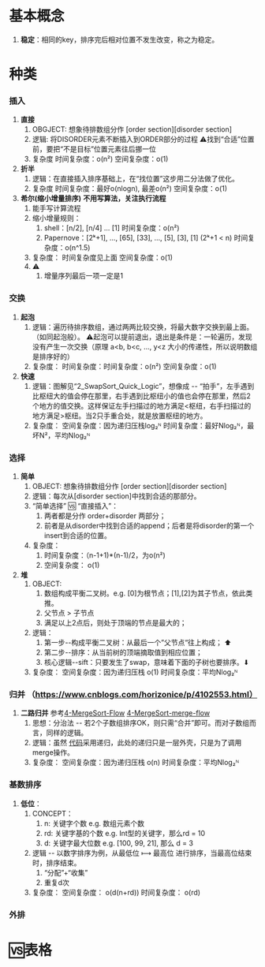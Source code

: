 # 基本概念
1. **稳定**：相同的key，排序完后相对位置不发生改变，称之为稳定。

# 种类
### 插入
   1. **直接**
      1. OBGJECT: 想象待排数组分作 [order section][disorder section]
      2. 逻辑: 将DISORDER元素不断插入到ORDER部分的过程 
            ⚠️找到“合适”位置前，要把“不是目标”位置元素往后挪一位
      3. 复杂度
        时间复杂度：o(n²)
        空间复杂度：o(1)
   2. **折半**
      1. 逻辑：在直接插入排序基础上，在“找位置”这步用二分法做了优化。
      2. 复杂度
        时间复杂度：最好o(nlogn), 最差o(n²)
        空间复杂度：o(1)
   3. **希尔(缩小增量排序)** __不用写算法，关注执行流程__
      1. 能手写计算流程
      2. 缩小增量规则：
         1. shell：[n/2], [n/4] ... [1] 时间复杂度：o(n²)
         2. Papernove：[2ᵏ+1], ..., [65], [33], ..., [5], [3], [1] (2ᵏ+1 < n) 时间复杂度：o(n^1.5)
      3. 复杂度：
        时间复杂度见上面
        空间复杂度：o(1)
      4. ⚠️
         1. 增量序列最后一项一定是1

### 交换
   1. **起泡**
      1. 逻辑：遍历待排序数组，通过两两比较交换，将最大数字交换到最上面。（如同起泡般）。
            ⚠️起泡可以提前退出，退出是条件是：一轮遍历，发现没有产生一次交换（原理 a<b, b<c, ..., y<z 大小的传递性，所以说明数组是排序好的）
      2. 复杂度：
        时间复杂度：时间复杂度：o(n²)
        空间复杂度：o(1)
   2. **快速**
      1. 逻辑：图解见“2_SwapSort_Quick_Logic”，想像成 -- “拍手”，左手遇到比枢纽大的值会停在那里，右手遇到比枢纽小的值也会停在那里，然后2个地方的值交换。这样保证左手扫描过的地方满足<枢纽，右手扫描过的地方满足>枢纽。当2只手重合处，就是放置枢纽的地方。
      2. 复杂度：
        空间复杂度：因为递归压栈log₂ᴺ
        时间复杂度：最好Nlog₂ᴺ，最坏N²，平均Nlog₂ᴺ
        
### 选择
   1. **简单**
      1. OBJECT: 想象待排数组分作 [order section][disorder section]
      2. 逻辑：每次从[disorder section]中找到合适的那部分。
      3. “简单选择” 🆚 “直接插入”：
         1. 两者都是分作 order+disorder 两部分；
         2. 前者是从disorder中找到合适的append；后者是将disorder的第一个insert到合适的位置。
      4. 复杂度：
         1. 时间复杂度：（n-1+1)*(n-1)/2，为o(n²)
         2. 空间复杂度： o(1)
   2. **堆**
      1. OBJECT: 
         1. 数组构成平衡二叉树。e.g. [0]为根节点；[1],[2]为其子节点，依此类推。
         2. 父节点 > 子节点
         3. 满足以上2点后，则处于顶端的节点是最大的；
      2. 逻辑：
         1. 第一步--构成平衡二叉树：从最后一个”父节点“往上构成； ⬆︎
         2. 第二步--排序：从当前树的顶端摘取值到相应位置；
         3. 核心逻辑--sift：只要发生了swap，意味着下面的子树也要排序。⬇︎
      3. 复杂度：
        空间复杂度：因为递归压栈 o(1)
        时间复杂度：平均Nlog₂ᴺ

### 归并 （https://www.cnblogs.com/horizonice/p/4102553.html）
   1. **二路归并** 参考[4-MergeSort-Flow](./4-MergeSort-Flow.png)   [4-MergeSort-merge-flow](./4-MergeSort-merge-flow.png)
      1. 思想：分治法 -- 若2个子数组排序OK，则只需“合并”即可。而对子数组而言，同样的逻辑。
      2. 逻辑：虽然 [代码](./4-MergeSort.c)采用递归，此处的递归只是一层外壳，只是为了调用merge操作。
      3. 复杂度：
        空间复杂度：因为递归压栈 o(n)
        时间复杂度：平均Nlog₂ᴺ

### 基数排序
   1. **低位**：
      1. CONCEPT：
         1. n: 关键字个数 e.g. 数组元素个数
         2. rd: 关键字基的个数 e.g. Int型的关键字，那么rd = 10
         3. d: 关键字最大位数 e.g. [100, 99, 21], 那么 d = 3
      2. 逻辑 -- 以数字排序为例，从最低位 ⟼ 最高位 进行排序，当最高位结束时，排序结束。
         1. “分配”+“收集”
         2. 重复d次
      3. 复杂度：
        空间复杂度： o(d(n+rd))
        时间复杂度： o(rd)

### 外排


# 🆚表格
